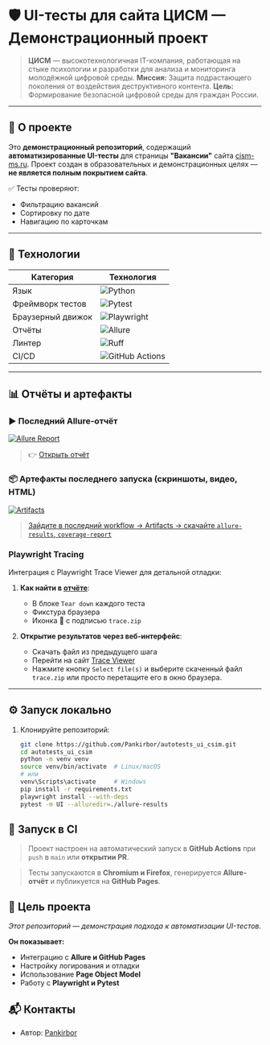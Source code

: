 # 🛡️ UI-тесты для сайта ЦИСМ — Демонстрационный проект

> **ЦИСМ** — высокотехнологичная IT-компания, работающая на стыке психологии и разработки для анализа и мониторинга молодёжной цифровой среды.
> **Миссия:** Защита подрастающего поколения от воздействия деструктивного контента.
> **Цель:** Формирование безопасной цифровой среды для граждан России.

---

## 📌 О проекте

Это **демонстрационный репозиторий**, содержащий **автоматизированные UI-тесты** для страницы **"Вакансии"** сайта [cism-ms.ru](https://cism-ms.ru/).
Проект создан в образовательных и демонстрационных целях — **не является полным покрытием сайта**.

✅ Тесты проверяют:
- Фильтрацию вакансий
- Сортировку по дате
- Навигацию по карточкам

---

## 🚀 Технологии

| Категория       | Технология                                                                 |
|------------------|----------------------------------------------------------------------------|
| Язык             | ![Python](https://img.shields.io/badge/Python-3.11+-blue?logo=python)      |
| Фреймворк тестов | ![Pytest](https://img.shields.io/badge/Pytest-7.x+-green?logo=pytest)      |
| Браузерный движок| ![Playwright](https://img.shields.io/badge/Playwright-1.40+-orange?logo=playwright) |
| Отчёты           | ![Allure](https://img.shields.io/badge/Allure_Report-2.29+-pink?logo=allure) |
| Линтер           | ![Ruff](https://img.shields.io/badge/Ruff-0.6.6+-black?logo=python)        |
| CI/CD            | ![GitHub Actions](https://img.shields.io/badge/GitHub_Actions-CI/CD-blue?logo=github) |

---

## 📊 Отчёты и артефакты

### ▶️ Последний Allure-отчёт
[![Allure Report](https://img.shields.io/badge/Allure_Report-View_Online-red?logo=allure)](https://pankirbor.github.io/autotests_ui_csim/)

> 👉 [Открыть отчёт](https://pankirbor.github.io/autotests_ui_csim/)

### 📦 Артефакты последнего запуска (скриншоты, видео, HTML)
[![Artifacts](https://img.shields.io/badge/Download-Artifacts-orange?logo=github)](https://github.com/Pankirbor/autotests_ui_csim/actions)

> [Зайдите в последний workflow → Artifacts → скачайте `allure-results`, `coverage-report`](https://github.com/Pankirbor/autotests_ui_csim/actions)

### Playwright Tracing
Интеграция с Playwright Trace Viewer для детальной отладки:

1. **Как найти в [отчёте](https://pankirbor.github.io/autotests_ui_csim/)**:
   - В блоке `Tear down` каждого теста
   - Фикстура браузера
   - Иконка 📁 с подписью `trace.zip`

2. **Открытие результатов через веб-интерфейс**:
   - Скачать файл из предыдущего шага
   - Перейти на сайт [Trace Viewer](https://trace.playwright.dev)
   - Нажмите кнопку `Select file(s)` и выберите скаченный файл `trace.zip` или просто перетащите его в окно браузера.
---

## ⚙️ Запуск локально

1. Клонируйте репозиторий:
   ```bash
   git clone https://github.com/Pankirbor/autotests_ui_csim.git
   cd autotests_ui_csim
   python -m venv venv
   source venv/bin/activate  # Linux/macOS
   # или
   venv\Scripts\activate     # Windows
   pip install -r requirements.txt
   playwright install --with-deps
   pytest -m UI --alluredir=./allure-results

## 🧪 Запуск в CI
>Проект настроен на автоматический запуск в **GitHub Actions** при `push` в `main` или **открытии PR**.

>Тесты запускаются в **Chromium и Firefox**, генерируется **Allure-отчёт** и публикуется на **GitHub Pages**.


## 🤝 Цель проекта
*Этот репозиторий — демонстрация подхода к автоматизации UI-тестов.*

**Он показывает:**
- Интеграцию с **Allure и GitHub Pages**
- Настройку логирования и отладки
- Использование **Page Object Model**
- Работу с **Playwright и Pytest**

## 📬 Контакты
- Автор: [Pankirbor](https://github.com/Pankirbor)